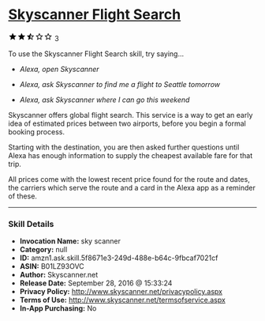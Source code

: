 # [Skyscanner Flight Search](http://alexa.amazon.com/#skills/amzn1.ask.skill.5f8671e3-249d-488e-b64c-9fbcaf7021cf)
![2.5 stars](../../images/ic_star_black_18dp_1x.png)![2.5 stars](../../images/ic_star_black_18dp_1x.png)![2.5 stars](../../images/ic_star_half_black_18dp_1x.png)![2.5 stars](../../images/ic_star_border_black_18dp_1x.png)![2.5 stars](../../images/ic_star_border_black_18dp_1x.png) 3

To use the Skyscanner Flight Search skill, try saying...

* *Alexa, open Skyscanner*

* *Alexa, ask Skyscanner to find me a flight to Seattle tomorrow*

* *Alexa, ask Skyscanner where I can go this weekend*

Skyscanner offers global flight search.  This service is a way to get an early idea of estimated prices between two airports, before you begin a formal booking process.  

Starting with the destination, you are then asked further questions until Alexa has enough information to supply the cheapest available fare for that trip.

All prices come with the lowest recent price found for the route and dates, the carriers which serve the route and a card in the Alexa app as a reminder of these.

***

### Skill Details

* **Invocation Name:** sky scanner
* **Category:** null
* **ID:** amzn1.ask.skill.5f8671e3-249d-488e-b64c-9fbcaf7021cf
* **ASIN:** B01LZ93OVC
* **Author:** Skyscanner.net
* **Release Date:** September 28, 2016 @ 15:33:24
* **Privacy Policy:** http://www.skyscanner.net/privacypolicy.aspx
* **Terms of Use:** http://www.skyscanner.net/termsofservice.aspx
* **In-App Purchasing:** No
